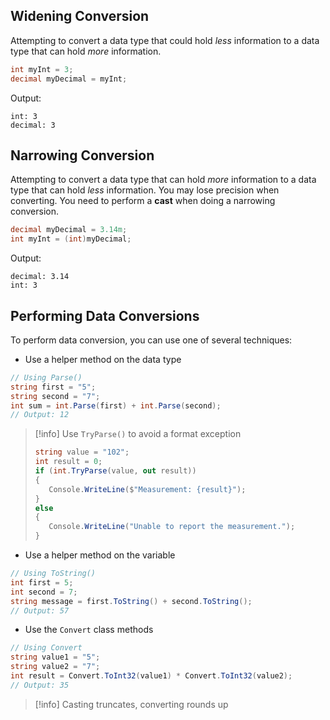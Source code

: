 ## Widening Conversion
Attempting to convert a data type that could hold _less_ information to a data type that can hold _more_ information.
```csharp
int myInt = 3;
decimal myDecimal = myInt;
```
Output:
```
int: 3
decimal: 3
```

## Narrowing Conversion
Attempting to convert a data type that can hold _more_ information to a data type that can hold _less_ information. You may lose precision when converting. You need to perform a **cast** when doing a narrowing conversion.
```csharp
decimal myDecimal = 3.14m;
int myInt = (int)myDecimal;
```
Output:
```
decimal: 3.14
int: 3
```

## Performing Data Conversions
To perform data conversion, you can use one of several techniques:
- Use a helper method on the data type
```csharp
// Using Parse()
string first = "5";
string second = "7";
int sum = int.Parse(first) + int.Parse(second);
// Output: 12
```
> [!info] Use `TryParse()` to avoid a format exception
> ```cs
> string value = "102";
> int result = 0;
> if (int.TryParse(value, out result))
> {
>    Console.WriteLine($"Measurement: {result}");
> }
> else
> {
>    Console.WriteLine("Unable to report the measurement.");
> }
> ```

- Use a helper method on the variable
```cs
// Using ToString()
int first = 5;
int second = 7;
string message = first.ToString() + second.ToString();
// Output: 57
```

- Use the `Convert` class methods
```cs
// Using Convert
string value1 = "5";
string value2 = "7";
int result = Convert.ToInt32(value1) * Convert.ToInt32(value2);
// Output: 35
```

> [!info] Casting truncates, converting rounds up
